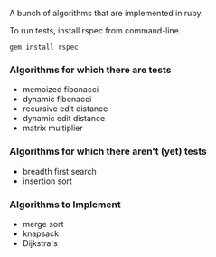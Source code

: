 A bunch of algorithms that are implemented in ruby.

To run tests, install rspec from command-line.
```shell
gem install rspec
```


### Algorithms for which there are tests

- memoized fibonacci
- dynamic fibonacci
- recursive edit distance
- dynamic edit distance
- matrix multiplier

### Algorithms for which there aren't (yet) tests

- breadth first search
- insertion sort

### Algorithms to Implement

- merge sort
- knapsack
- Dijkstra's
